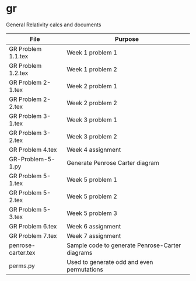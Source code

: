 # gr
General Relativity calcs and documents

| File | Purpose |
| ------------------------- | ----------------------------|
| GR Problem 1.1.tex | Week 1 problem 1 | 
| GR Problem 1.2.tex | Week 1 problem 2 | 
| GR Problem 2-1.tex | Week 2 problem 1 | 
| GR Problem 2-2.tex | Week 2 problem 2 | 
| GR Problem 3-1.tex | Week 3 problem 1 | 
| GR Problem 3-2.tex | Week 3 problem 2 | 
| GR Problem 4.tex | Week 4 assignment | 
| GR-Problem-5-1.py | Generate Penrose Carter diagram | 
| GR Problem 5-1.tex | Week 5 problem 1 | 
| GR Problem 5-2.tex |  Week 5 problem 2 | 
| GR Problem 5-3.tex |  Week 5 problem 3 | 
| GR Problem 6.tex | Week 6 assignment | 
| GR Problem 7.tex | Week 7 assignment | 
| penrose-carter.tex | Sample code to generate Penrose-Carter diagrams | 
| perms.py |  Used to generate odd and even permutations | 

